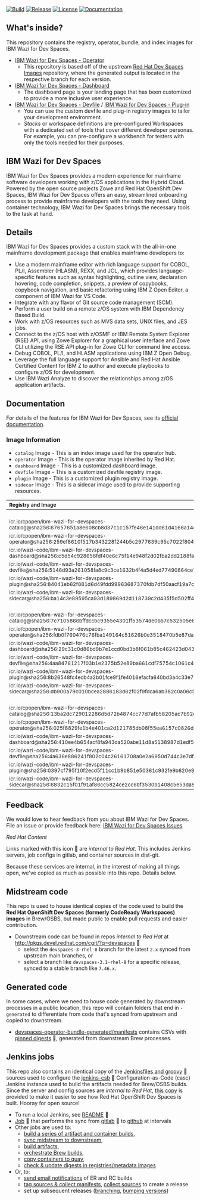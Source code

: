 [![Build](https://app.travis-ci.com/IBM/wazi-devspaces-images.svg?branch=4.0.0.wazi)](https://app.travis-ci.com/IBM/wazi-devspaces-images)
[![Release](https://img.shields.io/github/release/IBM/wazi-devspaces-images.svg)](../../releases/latest)
[![License](https://img.shields.io/github/license/IBM/wazi-devspaces-images)](./LICENSE)
[![Documentation](https://img.shields.io/badge/Documentation-blue?color=1f618d)](https://ibm.biz/wazi-ds-doc)

## What's inside?

This repository contains the registry, operator, bundle, and index images for IBM Wazi for Dev Spaces.

* [IBM Wazi for Dev Spaces - Operator](/devspaces-operator)
  * This repository is based off of the upstream [Red Hat Dev Spaces Images](https://github.com/redhat-developer/devspaces-images) repository, where the generated output is located in the respective branch for each version.
* [IBM Wazi for Dev Spaces - Dashboard](/devspaces-dashboard)
  * The dashboard page is your landing page that has been customized to provide a more inclusive user experience.
* [IBM Wazi for Dev Spaces - Devfile](/devspaces-devfileregistry) / [IBM Wazi for Dev Spaces - Plug-in](/devspaces-pluginregistry)
  * You can use the custom devfile and plug-in registry images to tailor your development environment.
  * _Stacks_ or workspace definitions are pre-configured Workspaces with a dedicated set of tools that cover different developer personas. For example, you can pre-configure a workbench for testers with only the tools needed for their purposes.


## IBM Wazi for Dev Spaces

IBM Wazi for Dev Spaces provides a modern experience for mainframe software developers working with z/OS applications in the Hybrid Cloud. Powered by the open source projects Zowe and Red Hat OpenShift Dev Spaces, IBM Wazi for Dev Spaces offers an easy, streamlined onboarding process to provide mainframe developers with the tools they need. Using container technology, IBM Wazi for Dev Spaces brings the necessary tools to the task at hand.

## Details

IBM Wazi for Dev Spaces provides a custom stack with the all-in-one mainframe development package that enables mainframe developers to:

- Use a modern mainframe editor with rich language support for COBOL, PL/I, Assembler (HLASM), REXX, and JCL, which provides language-specific features such as syntax highlighting, outline view, declaration hovering, code completion, snippets, a preview of copybooks, copybook navigation, and basic refactoring using IBM Z Open Editor, a component of IBM Wazi for VS Code.
- Integrate with any flavor of Git source code management (SCM).
- Perform a user build on a remote z/OS system with IBM Dependency Based Build.
- Work with z/OS resources such as MVS data sets, UNIX files, and JES jobs.
- Connect to the z/OS host with z/OSMF or IBM Remote System Explorer (RSE) API, using Zowe Explorer for a graphical user interface and Zowe CLI utilizing the RSE API plug-in for Zowe CLI for command line access.
- Debug COBOL, PL/I, and HLASM applications using IBM Z Open Debug.
- Leverage the full language support for Ansible and Red Hat Ansible Certified Content for IBM Z to author and execute playbooks to configure z/OS for development.
- Use IBM Wazi Analyze to discover the relationships among z/OS application artifacts.

## Documentation

For details of the features for IBM Wazi for Dev Spaces, see its [official documentation](https://ibm.biz/wazi-ds-doc).

### Image Information

* `catalog` Image - This is an index image used for the operator hub. 
* `operator` Image - This is the operator image inherited by Red Hat. 
* `dashboard` Image - This is a customized dashboard image. 
* `devfile` Image - This is a customized devfile registry image. 
* `plugin` Image - This is a customized plugin registry image. 
* `sidecar` Image - This is a sidecar image used to provide supporting resources. 

| <sub>Registry and Image</sub> | <sub>Version</sub> |
| :--- | --- |
||<sub><b>4.0.0</b></sub>|
|<sub>icr.io/cpopen/ibm-wazi-for-devspaces-catalog@sha256:67657651a8e608cb8d37c1c157fe46e141dd61d4166a14c467354f3a36f46b8a</sub>||
|<sub>icr.io/cpopen/ibm-wazi-for-devspaces-operator@sha256:259ef8610f517b343228f244b5c2977639c95c7022f8047694a8a28e35da5909</sub>||
|<sub>icr.io/wazi-code/ibm-wazi-for-devspaces-dashboard@sha256:c5d54c928658fdf40e6c75f14e948f2d02fba2dd2188faa4f071bc903db2cab2</sub>||
|<sub>icr.io/wazi-code/ibm-wazi-for-devspaces-devfile@sha256:5146d93a261058fa8c9c3ce1632b4f4a5d4ed77490864ce780c72004d0193e02</sub>||
|<sub>icr.io/wazi-code/ibm-wazi-for-devspaces-plugin@sha256:84041eb62f881d6d49fdd99963687370fdb7df50aacf19a7c4c97487f08f6e3c</sub>||
|<sub>icr.io/wazi-code/ibm-wazi-for-devspaces-sidecar@sha256:ba14c3e89595ca93d189869d2d118739c2d435f5d502ff46c39130b86968eb32</sub>||
||<sub><b>3.0.1</b></sub>|
|<sub>icr.io/cpopen/ibm-wazi-for-devspaces-catalog@sha256:7c7105866bffdccbc9355e4301ff53574de0bb7c532505e676b539b9aad7e571</sub>||
|<sub>icr.io/cpopen/ibm-wazi-for-devspaces-operator@sha256:fdb0f760476c76fba149164c51626b0e3518470b5e87da3db3139d4c81880608</sub>||
|<sub>icr.io/wazi-code/ibm-wazi-for-devspaces-dashboard@sha256:29c31c0d86bd9b7e1ccd0bd3b8f061b85c462423d04385990a8b22faefcce855</sub>||
|<sub>icr.io/wazi-code/ibm-wazi-for-devspaces-devfile@sha256:4aa84761217f03b1e2375b52e89ba661cdf75754c1061c4261fb4740f297c93b</sub>||
|<sub>icr.io/wazi-code/ibm-wazi-for-devspaces-plugin@sha256:8b26548fc4edb4a2b01fce9f1fe4016efacfa640bd3a4c33e76c8980280993ac</sub>||
|<sub>icr.io/wazi-code/ibm-wazi-for-devspaces-sidecar@sha256:db900a79c010bcea2886183d62f02f9fdca6ab382c0a06c536cba89b6bc0b5cf</sub>||
||<sub><b>3.0.0</b></sub>|
|<sub>icr.io/cpopen/ibm-wazi-for-devspaces-catalog@sha256:13ba2dc729012286d5d72b4874cc77d7afb58205ac7b92ccc20dfc385224af0a</sub>||
|<sub>icr.io/cpopen/ibm-wazi-for-devspaces-operator@sha256:025f8829fe1b4e401ca2d121785db08f55ea6157c0826d51430714101cc1d9c9</sub>||
|<sub>icr.io/wazi-code/ibm-wazi-for-devspaces-dashboard@sha256:410ee4b654acf8fa943da520abe11d8a5138987d1edf58f0e89baba8f9a5867c</sub>||
|<sub>icr.io/wazi-code/ibm-wazi-for-devspaces-devfile@sha256:4a636e886241f802c04c26161708a0e2a6950d744c3e7dfdad81e12b87e2fd1f</sub>||
|<sub>icr.io/wazi-code/ibm-wazi-for-devspaces-plugin@sha256:0397cf795f10f2ecd5f11cc1b9b851e50361c932fe9b620e9f83f08594b65023</sub>||
|<sub>icr.io/wazi-code/ibm-wazi-for-devspaces-sidecar@sha256:6832c15f01f91af86cc5824ce2cc6bf3530b1408c5e53da86ef344ae34932d55</sub>||

## Feedback
  
We would love to hear feedback from you about IBM Wazi for Dev Spaces.  
File an issue or provide feedback here: [IBM Wazi for Dev Spaces Issues](https://github.com/IBM/wazi-devspaces-images/issues)

_Red Hat Content_

Links marked with this icon :door: are _internal to Red Hat_. This includes Jenkins servers, job configs in gitlab, and container sources in dist-git. 

Because these services are internal, in the interest of making all things open, we've copied as much as possible into this repo. Details below.

## Midstream code
This repo is used to house identical copies of the code used to build the **Red Hat OpenShift Dev Spaces (formerly CodeReady Workspaces) images** in Brew/OSBS, but made public to enable pull requests and easier contribution.

* Downstream code can be found in repos _internal to Red Hat_ at http://pkgs.devel.redhat.com/cgit/?q=devspaces :door:
    - select the `devspaces-3-rhel-8` branch for the latest `2.x` synced from upstream main branches, or 
    - select a branch like `devspaces-3.1-rhel-8` for a specific release, synced to a stable branch like `7.46.x`.

## Generated code

In some cases, where we need to house code generated by downstream processes in a public location, this repo will contain folders that end in `-generated` to differentiate from code that's synced from upstream and copied to downstream.

* [devspaces-operator-bundle-generated/manifests](https://github.com/redhat-developer/devspaces-images/tree/devspaces-3-rhel-8/devspaces-operator-bundle-generated/manifests/) contains CSVs with [pinned digests](http://pkgs.devel.redhat.com/cgit/containers/devspaces-operator-bundle/tree/container.yaml?h=devspaces-3-rhel-8#n24) :door:, generated from downstream Brew processes.

## Jenkins jobs

This repo also contains an identical copy of the [Jenkinsfiles and groovy](https://gitlab.cee.redhat.com/codeready-workspaces/crw-jenkins/-/tree/master/jobs/DS_CI) :door: sources used to configure the [jenkins-csb](https://gitlab.cee.redhat.com/ccit/jenkins-csb) :door: Configuration-as-Code (casc) Jenkins instance used to build the artifacts needed for Brew/OSBS builds. Since the server and config sources are _internal to Red Hat_, [this copy](https://github.com/redhat-developer/devspaces-images/blob/devspaces-3-rhel-8/crw-jenkins/jobs/DS_CI/) is provided to make it easier to see how Red Hat OpenShift Dev Spaces is built. Hooray for open source!

* To run a local Jenkins, see [README](https://gitlab.cee.redhat.com/codeready-workspaces/crw-jenkins/-/blob/master/README.md#first-time-user-setup) :door:
* [Job](https://main-jenkins-csb-crwqe.apps.ocp-c1.prod.psi.redhat.com/job/DS_CI/job/Releng/job/sync-jenkins-gitlab-to-github_2.x/) :door: that performs the sync from [gitlab](https://gitlab.cee.redhat.com/codeready-workspaces/crw-jenkins/-/blob/master/jobs/DS_CI/Releng/sync-jenkins-gitlab-to-github.groovy) :door: to [github](https://github.com/redhat-developer/devspaces-images/blob/devspaces-3-rhel-8/crw-jenkins/jobs/DS_CI/Releng/sync-jenkins-gitlab-to-github.groovy) at intervals
* Other jobs are used to:
    * [build a series of artifact and container builds](https://github.com/redhat-developer/devspaces-images/blob/devspaces-3-rhel-8/crw-jenkins/jobs/DS_CI/Releng/build-all-images.groovy),
    * [sync midstream to downstream](https://github.com/redhat-developer/devspaces-images/blob/devspaces-3-rhel-8/crw-jenkins/jobs/DS_CI/crw-sync-to-downstream.groovy),
    * [build artifacts](https://github.com/redhat-developer/devspaces-images/tree/devspaces-3-rhel-8/crw-jenkins/jobs/DS_CI/),
    * [orchestrate Brew builds](https://github.com/redhat-developer/devspaces-images/blob/devspaces-3-rhel-8/crw-jenkins/jobs/DS_CI/get-sources-rhpkg-container-build.groovy),
    * [copy containers to quay](https://github.com/redhat-developer/devspaces-images/blob/devspaces-3-rhel-8/crw-jenkins/jobs/DS_CI/push-latest-container-to-quay.groovy),
    * [check & update digests in registries/metadata images](https://github.com/redhat-developer/devspaces-images/blob/devspaces-3-rhel-8/crw-jenkins/jobs/DS_CI/update-digests-in-registries-and-metadata.groovy)
* Or, to:
    * [send email notifications](https://github.com/redhat-developer/devspaces-images/blob/devspaces-3-rhel-8/crw-jenkins/jobs/DS_CI/Releng/send-email-qe-build-list.groovy) of ER and RC builds
    * [tag sources & collect manifests](https://github.com/redhat-developer/devspaces-images/blob/devspaces-3-rhel-8/crw-jenkins/jobs/DS_CI/Releng/get-3rd-party-deps-manifests.groovy), [collect sources](https://github.com/redhat-developer/devspaces-images/blob/devspaces-3-rhel-8/crw-jenkins/jobs/DS_CI/Releng/get-3rd-party-sources.groovy) to create a release
    * set up subsequent releases ([branching](https://github.com/redhat-developer/devspaces-images/blob/devspaces-3-rhel-8/crw-jenkins/jobs/DS_CI/Releng/create-branches.groovy), [bumping versions](https://github.com/redhat-developer/devspaces-images/blob/devspaces-3-rhel-8/crw-jenkins/jobs/DS_CI/Releng/update-version-and-registry-tags.groovy))
